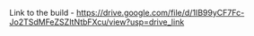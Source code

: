 Link to the build - https://drive.google.com/file/d/1IB99yCF7Fc-Jo2TSdMFeZSZItNtbFXcu/view?usp=drive_link
